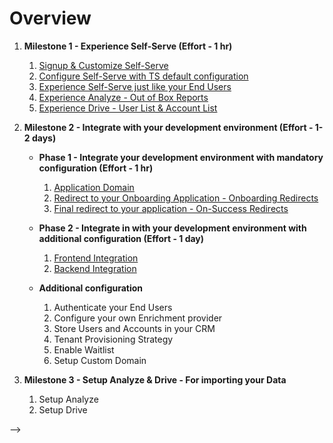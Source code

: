 # Overview

1. **Milestone 1 - Experience Self-Serve (Effort - 1 hr)**
   1. [Signup & Customize Self-Serve](milestone1/customize_and_configure#1-signup-to-wwwthrivestackai)
   2. [Configure Self-Serve with TS default configuration](milestone1/customize_and_configure#2-customize-self-serve-for-your-business)
   3. [Experience Self-Serve just like your End Users](milestone1/customize_and_configure#4-experience-self-serve-signup-or-login-you-just-configured-above-and-experience-what-your-end-users-will-experience)
   4. [Experience Analyze - Out of Box Reports](milestone1/customize_and_configure#5-experience-analyze-plg-reports)
   5. [Experience Drive - User List & Account List](milestone1/customize_and_configure#6-experience-drive-plg-crm)

2. **Milestone 2 - Integrate with your development environment (Effort - 1-2 days)**
   - **Phase 1 - Integrate your development environment with mandatory configuration (Effort - 1 hr)**
     1. [Application Domain](milestone2/p1-integrate_with_your_app#configure-application-domain)
     2. [Redirect to your Onboarding Application - Onboarding Redirects](milestone2/p1-integrate_with_your_app#onboarding-redirects)
     3. [Final redirect to your application - On-Success Redirects](milestone2/p1-integrate_with_your_app#on-success-redirects)

   - **Phase 2 - Integrate in with your development environment with additional configuration (Effort - 1 day)**
     1. [Frontend Integration](milestone2/p2-integrate_with_your_app#frontend-integration)
     2. [Backend Integration](milestone2/p2-integrate_with_your_app#backend-integration)

   - **Additional configuration**
     1. Authenticate your End Users
     2. Configure your own Enrichment provider
     3. Store Users and Accounts in your CRM
     4. Tenant Provisioning Strategy
     5. Enable Waitlist
     6. Setup Custom Domain

3. **Milestone 3 - Setup Analyze & Drive - For importing your Data**
   1. Setup Analyze
   2. Setup Drive




<!-- # Overview

<ol type="1">
<li> <h3> Milestone 1 - Experience Self-Serve</h3>
    <ol>
        <li>Signup & Customize Self-Serve</li>
        <li>Configure Self-Serve with TS default configuration</li>
        <li>Experience Self-Serve just like your End Users</li>
        <li>Experience Analyze - Out of Box Reports</li>
        <li>Experience Drive - User List & Account List</li>
    </ol>
</li>

<li> <h3>Milestone 2 - Integrate with your development environment</h3>
    <ol>
        <li><h4>Phase 1 - Integrate in with your development environment with mandatory configuration</h4>
            <ol>
                <li>Application Domain</li>
                <li>Redirect to your Onboarding Application - Onboarding Redirects</li>
                <li>Final redirect to your application - On-Success Redirects</li>
            </ol>
       </li> 
       </ol>
    <ol>
        <li><h4>Phase 2 - Integrate in with your development environment with additional configuration</h4>
            <ol>
                <li>Frontend Integration</li>
                <li>Backend Integration</li>
            </ol>
        </li>
    </ol>
    <ol>
        <li><h4>Additional configuration</h4>
            <ol>
                <li>Authentication your End Users</li>
                <li>Configure your own Enrichment provider</li>
                <li>Store Users and Accounts in your CRM</li>
                <li>Tenant Provisioning Strategy</li>
                <li>Enable Waitlist</li>
                <li>Setup Custom Domain</li>
            </ol>
        </li>
    </ol>
</li>

<li><h3>Milestone 3 - Setup Analyze & Drive - For importing your Data</h3>
    <ol>
        <li>Setup Analyze
        </li>
        <li>Setup Drive
        </li>
    </ol>

</li>
</ol>

<!-- 
Lithe Milestones, completing which shall mark Onboarding complete

1.  Milestone 1 - Experience Self-Serve with defaults (Time To Complete - 1 hour)

    1.1    Signup & Customize Self-Serve

    1.2    Configure Self-Serve with ThriveStack's Default configuration

    1.3    Experience Self-Serve just like your End Users would experience

    1.4    Experience Analyze - Out of Box Reports

    1.5    Experience Drive - User List & Account List




2.  Milestone 2 - Integrate with your Application (Time To Complete - 4 hour)

   2.1 Phase 1 -  Integrate in with your development environment with mandatory configuration (TTC- 30 min)
        
    <ol>
        <li>Application Domain</li>
        <li>Redirect to your Onboarding  Application</li>
        <li>Final redirection to your Application</li>
    </ol>    
    
    2.2 Phase 2 -   Integrate in with your development environment with additional configuration (TTC - 4 hour)
        2.2.1   Frontend Integration
        2.2.2   Backend Integration

    2.3 Optional/Additional configuration
        2.3.1   Authentication your End Users
        2.3.2   Configure your own Enrichment provider
        2.3.3   Store Users and Accounts in your CRM
        2.3.4   Tenant Provisioning Strategy
        2.3.5   Enable Waitlist
        2.3.6   Setup Custom Domain

3.   Milestone 3 -   Setup Analyze & Drive - For importing your Data
    3.1    Setup Analyze
    3.2    Setup Drive

        
 --> -->
